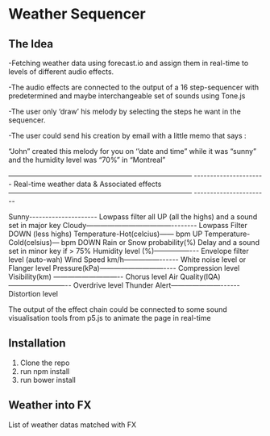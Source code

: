 # Weather Sequencer

## The Idea
-Fetching weather data using forecast.io and assign them in real-time to levels of different audio effects.

-The audio effects are connected to the output of a 16 step-sequencer with predetermined
and maybe interchangeable set of sounds using Tone.js

-The user only ‘draw’ his melody by selecting the steps he want in the sequencer.

-The user could send his creation by email with  a little memo that says :

“John” created this melody for you on ‘’date and time” while it was “sunny” and the humidity level was “70%” in “Montreal” 



——————————————————————————      ----------------------
Real-time weather data       &     Associated effects
——————————————————————————      -----------------------

Sunny---------------------      Lowpass filter all UP (all the highs) and a sound set in major key
Cloudy————————————--------      Lowpass Filter DOWN (less highs)
Temperature-Hot(celcius)——      bpm UP
Temperature-Cold(celsius)—      bpm DOWN
Rain or Snow probability(%)     Delay and a sound set in minor key if > 75%
Humidity level (%)—————---      Envelope filter level (auto-wah)
Wind Speed km/h—————------      White noise level or Flanger level
Pressure(kPa)—————————----      Compression level
Visibility(km) —————————--      Chorus level
Air Quality(IQA)————————--      Overdrive level
Thunder Alert———————------      Distortion level


The output of the effect chain could be connected to some sound visualisation tools from p5.js
to animate the page in real-time


## Installation

1. Clone the repo
2. run npm install
3. run bower install


## Weather into FX

List of weather datas matched with FX